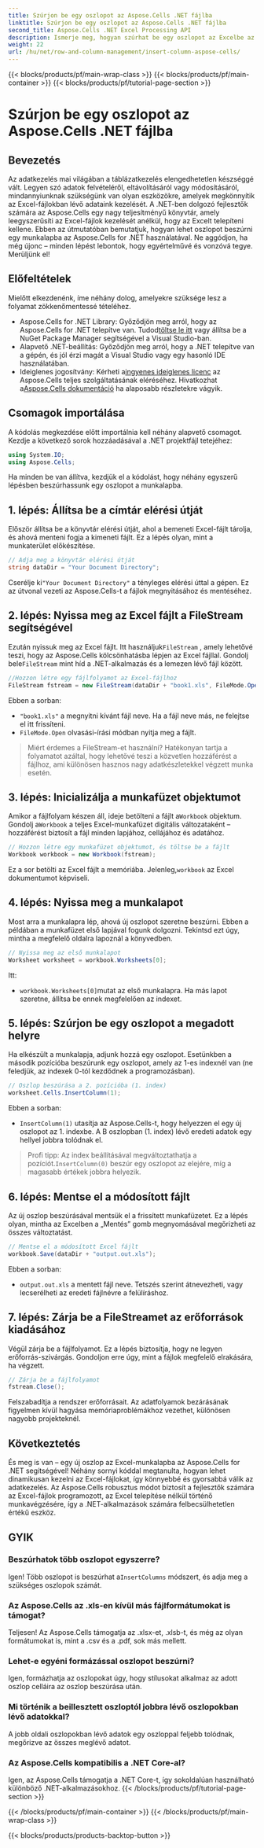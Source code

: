 ```yaml
---
title: Szúrjon be egy oszlopot az Aspose.Cells .NET fájlba
linktitle: Szúrjon be egy oszlopot az Aspose.Cells .NET fájlba
second_title: Aspose.Cells .NET Excel Processing API
description: Ismerje meg, hogyan szúrhat be egy oszlopot az Excelbe az Aspose.Cells for .NET használatával. Kövesse egyszerű, lépésenkénti útmutatónkat az új oszlop zökkenőmentes hozzáadásához. Tökéletes .NET fejlesztőknek.
weight: 22
url: /hu/net/row-and-column-management/insert-column-aspose-cells/
---
```


{{< blocks/products/pf/main-wrap-class >}}
{{< blocks/products/pf/main-container >}}
{{< blocks/products/pf/tutorial-page-section >}}

# Szúrjon be egy oszlopot az Aspose.Cells .NET fájlba

## Bevezetés
Az adatkezelés mai világában a táblázatkezelés elengedhetetlen készséggé vált. Legyen szó adatok felvételéről, eltávolításáról vagy módosításáról, mindannyiunknak szükségünk van olyan eszközökre, amelyek megkönnyítik az Excel-fájlokban lévő adataink kezelését. A .NET-ben dolgozó fejlesztők számára az Aspose.Cells egy nagy teljesítményű könyvtár, amely leegyszerűsíti az Excel-fájlok kezelését anélkül, hogy az Excelt telepíteni kellene. Ebben az útmutatóban bemutatjuk, hogyan lehet oszlopot beszúrni egy munkalapba az Aspose.Cells for .NET használatával. Ne aggódjon, ha még újonc – minden lépést lebontok, hogy egyértelművé és vonzóvá tegye. Merüljünk el!
## Előfeltételek
Mielőtt elkezdenénk, íme néhány dolog, amelyekre szüksége lesz a folyamat zökkenőmentessé tételéhez.
-  Aspose.Cells for .NET Library: Győződjön meg arról, hogy az Aspose.Cells for .NET telepítve van. Tudod[töltse le itt](https://releases.aspose.com/cells/net/) vagy állítsa be a NuGet Package Manager segítségével a Visual Studio-ban.
- Alapvető .NET-beállítás: Győződjön meg arról, hogy a .NET telepítve van a gépén, és jól érzi magát a Visual Studio vagy egy hasonló IDE használatában.
- Ideiglenes jogosítvány: Kérheti a[ingyenes ideiglenes licenc](https://purchase.aspose.com/temporary-license/) az Aspose.Cells teljes szolgáltatásának eléréséhez.
 Hivatkozhat a[Aspose.Cells dokumentáció](https://reference.aspose.com/cells/net/) ha alaposabb részletekre vágyik.
## Csomagok importálása
A kódolás megkezdése előtt importálnia kell néhány alapvető csomagot. Kezdje a következő sorok hozzáadásával a .NET projektfájl tetejéhez:
```csharp
using System.IO;
using Aspose.Cells;
```
Ha minden be van állítva, kezdjük el a kódolást, hogy néhány egyszerű lépésben beszúrhassunk egy oszlopot a munkalapba.
## 1. lépés: Állítsa be a címtár elérési útját
Először állítsa be a könyvtár elérési útját, ahol a bemeneti Excel-fájlt tárolja, és ahová menteni fogja a kimeneti fájlt. Ez a lépés olyan, mint a munkaterület előkészítése.
```csharp
// Adja meg a könyvtár elérési útját
string dataDir = "Your Document Directory";
```
 Cserélje ki`"Your Document Directory"` a tényleges elérési úttal a gépen. Ez az útvonal vezeti az Aspose.Cells-t a fájlok megnyitásához és mentéséhez.
## 2. lépés: Nyissa meg az Excel fájlt a FileStream segítségével
 Ezután nyissuk meg az Excel fájlt. Itt használjuk`FileStream` , amely lehetővé teszi, hogy az Aspose.Cells kölcsönhatásba lépjen az Excel fájllal. Gondolj bele`FileStream` mint híd a .NET-alkalmazás és a lemezen lévő fájl között.
```csharp
//Hozzon létre egy fájlfolyamot az Excel-fájlhoz
FileStream fstream = new FileStream(dataDir + "book1.xls", FileMode.Open);
```
Ebben a sorban:
- `"book1.xls"` a megnyitni kívánt fájl neve. Ha a fájl neve más, ne felejtse el itt frissíteni.
- `FileMode.Open` olvasási-írási módban nyitja meg a fájlt.
> Miért érdemes a FileStream-et használni? Hatékonyan tartja a folyamatot azáltal, hogy lehetővé teszi a közvetlen hozzáférést a fájlhoz, ami különösen hasznos nagy adatkészletekkel végzett munka esetén.
## 3. lépés: Inicializálja a munkafüzet objektumot
 Amikor a fájlfolyam készen áll, ideje betölteni a fájlt a`Workbook` objektum. Gondolj a`Workbook` a teljes Excel-munkafüzet digitális változataként – hozzáférést biztosít a fájl minden lapjához, cellájához és adatához.
```csharp
// Hozzon létre egy munkafüzet objektumot, és töltse be a fájlt
Workbook workbook = new Workbook(fstream);
```
 Ez a sor betölti az Excel fájlt a memóriába. Jelenleg,`workbook` az Excel dokumentumot képviseli.
## 4. lépés: Nyissa meg a munkalapot
Most arra a munkalapra lép, ahová új oszlopot szeretne beszúrni. Ebben a példában a munkafüzet első lapjával fogunk dolgozni. Tekintsd ezt úgy, mintha a megfelelő oldalra lapoznál a könyvedben.
```csharp
// Nyissa meg az első munkalapot
Worksheet worksheet = workbook.Worksheets[0];
```
Itt:
- `workbook.Worksheets[0]`mutat az első munkalapra. Ha más lapot szeretne, állítsa be ennek megfelelően az indexet.
## 5. lépés: Szúrjon be egy oszlopot a megadott helyre
Ha elkészült a munkalapja, adjunk hozzá egy oszlopot. Esetünkben a második pozícióba beszúrunk egy oszlopot, amely az 1-es indexnél van (ne feledjük, az indexek 0-tól kezdődnek a programozásban).
```csharp
// Oszlop beszúrása a 2. pozícióba (1. index)
worksheet.Cells.InsertColumn(1);
```
Ebben a sorban:
- `InsertColumn(1)` utasítja az Aspose.Cells-t, hogy helyezzen el egy új oszlopot az 1. indexbe. A B oszlopban (1. index) lévő eredeti adatok egy hellyel jobbra tolódnak el.
>  Profi tipp: Az index beállításával megváltoztathatja a pozíciót.`InsertColumn(0)` beszúr egy oszlopot az elejére, míg a magasabb értékek jobbra helyezik.
## 6. lépés: Mentse el a módosított fájlt
Az új oszlop beszúrásával mentsük el a frissített munkafüzetet. Ez a lépés olyan, mintha az Excelben a „Mentés” gomb megnyomásával megőrizheti az összes változtatást.
```csharp
// Mentse el a módosított Excel fájlt
workbook.Save(dataDir + "output.out.xls");
```
Ebben a sorban:
- `output.out.xls` a mentett fájl neve. Tetszés szerint átnevezheti, vagy lecserélheti az eredeti fájlnévre a felülíráshoz.
## 7. lépés: Zárja be a FileStreamet az erőforrások kiadásához
Végül zárja be a fájlfolyamot. Ez a lépés biztosítja, hogy ne legyen erőforrás-szivárgás. Gondoljon erre úgy, mint a fájlok megfelelő elrakására, ha végzett.
```csharp
// Zárja be a fájlfolyamot
fstream.Close();
```
Felszabadítja a rendszer erőforrásait. Az adatfolyamok bezárásának figyelmen kívül hagyása memóriaproblémákhoz vezethet, különösen nagyobb projekteknél.
## Következtetés
És meg is van – egy új oszlop az Excel-munkalapba az Aspose.Cells for .NET segítségével! Néhány sornyi kóddal megtanulta, hogyan lehet dinamikusan kezelni az Excel-fájlokat, így könnyebbé és gyorsabbá válik az adatkezelés. Az Aspose.Cells robusztus módot biztosít a fejlesztők számára az Excel-fájlok programozott, az Excel telepítése nélkül történő munkavégzésére, így a .NET-alkalmazások számára felbecsülhetetlen értékű eszköz.
## GYIK
### Beszúrhatok több oszlopot egyszerre?  
 Igen! Több oszlopot is beszúrhat a`InsertColumns` módszert, és adja meg a szükséges oszlopok számát.
### Az Aspose.Cells az .xls-en kívül más fájlformátumokat is támogat?  
Teljesen! Az Aspose.Cells támogatja az .xlsx-et, .xlsb-t, és még az olyan formátumokat is, mint a .csv és a .pdf, sok más mellett.
### Lehet-e egyéni formázással oszlopot beszúrni?  
Igen, formázhatja az oszlopokat úgy, hogy stílusokat alkalmaz az adott oszlop celláira az oszlop beszúrása után.
### Mi történik a beillesztett oszloptól jobbra lévő oszlopokban lévő adatokkal?  
A jobb oldali oszlopokban lévő adatok egy oszloppal feljebb tolódnak, megőrizve az összes meglévő adatot.
### Az Aspose.Cells kompatibilis a .NET Core-al?  
Igen, az Aspose.Cells támogatja a .NET Core-t, így sokoldalúan használható különböző .NET-alkalmazásokhoz.
{{< /blocks/products/pf/tutorial-page-section >}}

{{< /blocks/products/pf/main-container >}}
{{< /blocks/products/pf/main-wrap-class >}}

{{< blocks/products/products-backtop-button >}}

